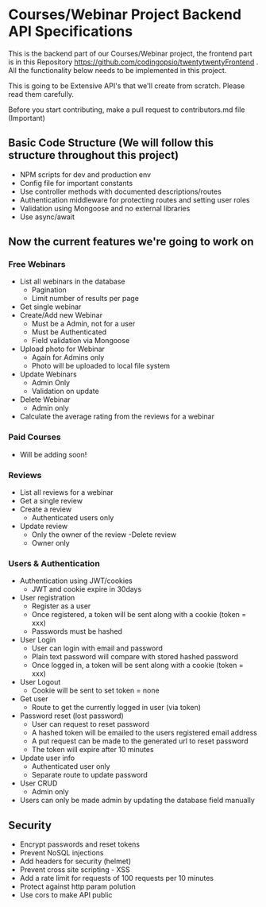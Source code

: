 # Courses/Webinar Project Backend API Specifications

This is the backend part of our Courses/Webinar project, the frontend part is in this Repository https://github.com/codingopsio/twentytwentyFrontend . All the functionality below needs to be implemented in this project.

This is going to be Extensive API's that we'll create from scratch. Please read them carefully.

Before you start contributing, make a pull request to contributors.md file (Important)

## Basic Code Structure (We will follow this structure throughout this project)

- NPM scripts for dev and production env
- Config file for important constants
- Use controller methods with documented descriptions/routes
- Authentication middleware for protecting routes and setting user roles
- Validation using Mongoose and no external libraries
- Use async/await

## Now the current features we're going to work on

### Free Webinars

- List all webinars in the database
  - Pagination
  - Limit number of results per page
- Get single webinar
- Create/Add new Webinar
  - Must be a Admin, not for a user
  - Must be Authenticated
  - Field validation via Mongoose
- Upload photo for Webinar
  - Again for Admins only
  - Photo will be uploaded to local file system
- Update Webinars
  - Admin Only
  - Validation on update
- Delete Webinar
  - Admin only
- Calculate the average rating from the reviews for a webinar

### Paid Courses

- Will be adding soon!

### Reviews

- List all reviews for a webinar
- Get a single review
- Create a review
  - Authenticated users only
- Update review
  - Only the owner of the review
    -Delete review
  - Owner only

### Users & Authentication

- Authentication using JWT/cookies
  - JWT and cookie expire in 30days
- User registration
  - Register as a user
  - Once registered, a token will be sent along with a cookie (token = xxx)
  - Passwords must be hashed
- User Login
  - User can login with email and password
  - Plain text password will compare with stored hashed password
  - Once logged in, a token will be sent along with a cookie (token = xxx)
- User Logout
  - Cookie will be sent to set token = none
- Get user
  - Route to get the currently logged in user (via token)
- Password reset (lost password)
  - User can request to reset password
  - A hashed token will be emailed to the users registered email address
  - A put request can be made to the generated url to reset password
  - The token will expire after 10 minutes
- Update user info
  - Authenticated user only
  - Separate route to update password
- User CRUD
  - Admin only
- Users can only be made admin by updating the database field manually

## Security

- Encrypt passwords and reset tokens
- Prevent NoSQL injections
- Add headers for security (helmet)
- Prevent cross site scripting - XSS
- Add a rate limit for requests of 100 requests per 10 minutes
- Protect against http param polution
- Use cors to make API public
